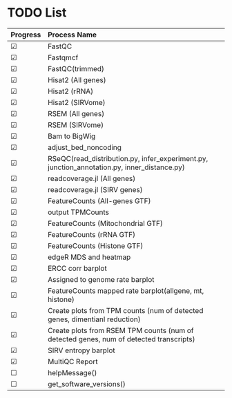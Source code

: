 # TODO List

Progress | Process Name
:------------ | :-------------
&#9745; | FastQC |  
&#9745; | Fastqmcf |  
&#9745; | FastQC(trimmed) |  
&#9745; | Hisat2 (All genes) |  
&#9745; | Hisat2 (rRNA) |  
&#9745; | Hisat2 (SIRVome) |  
&#9745; | RSEM (All genes) |  
&#9745; | RSEM (SIRVome) |  
&#9745; | Bam to BigWig |  
&#9745; | adjust_bed_noncoding |  
&#9745; | RSeQC(read_distribution.py, infer_experiment.py, junction_annotation.py, inner_distance.py) |  
&#9745; | readcoverage.jl (All genes) |  
&#9745; | readcoverage.jl (SIRV genes) |  
&#9745; | FeatureCounts (All-genes GTF) |  
&#9745; | output TPMCounts |  
&#9745; | FeatureCounts (Mitochondrial GTF) |  
&#9745; | FeatureCounts (rRNA GTF)  |  
&#9745; | FeatureCounts (Histone GTF)  |  
&#9745; | edgeR MDS and heatmap |  
&#9745; | ERCC corr barplot |  
&#9745; | Assigned to genome rate barplot|  
&#9745; | FeatureCounts mapped rate barplot(allgene, mt, histone) |  
&#9745; | Create plots from TPM counts (num of detected genes, dimentianl reduction) |  
&#9745; | Create plots from RSEM TPM counts (num of detected genes, num of detected transcripts) |  
&#9745; | SIRV entropy barplot |  
&#9745; | MultiQC Report |  
&#9744; | helpMessage() |  
&#9744; | get_software_versions() |  
